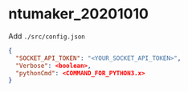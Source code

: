 # ntumaker_20201010

Add `./src/config.json`

```json
{
  "SOCKET_API_TOKEN": "<YOUR_SOCKET_API_TOKEN>",
  "Verbose": <boolean>,
  "pythonCmd": <COMMAND_FOR_PYTHON3.x>
}
```
